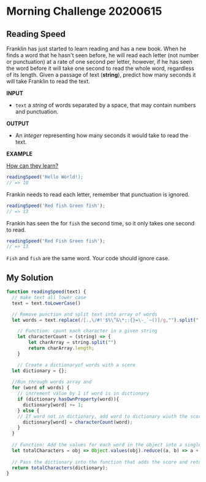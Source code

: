 # Morning Challenge 20200615

## Reading Speed

Franklin has just started to learn reading and has a new book. When he finds a word that he hasn't seen before, he will read each letter (not number or punctuation) at a rate of one second per letter, however, if he has seen the word before it will take one second to read the whole word, regardless of its length. Given a passage of text (**string**), predict how many seconds it will take Franklin to read the text.

**INPUT**
  - `text` a *string* of words separated by a space, that may contain numbers and punctuation.

**OUTPUT**
  - An *integer* representing how many seconds it would take to read the text.

**EXAMPLE**

[How can they learn?](https://media.makeameme.org/created/how-can-the.jpg)

```javascript
readingSpeed('Hello World!);
// => 10
```
Frankin needs to read each letter, remember that punctuation is ignored.

```javascript
readingSpeed('Red fish Green fish');
// => 13
``` 
Frankin has seen the for `fish` the second time, so it only takes one second to read.

```javascript
readingSpeed('Red Fish Green fish');
// => 13
``` 
`Fish` and `fish` are the same word. Your code should ignore case.

## My Solution

```javascript
function readingSpeed(text) {
  // make text all lower case
  text = text.toLowerCase()

  // Remove punction and split text into array of words
  let words = text.replace(/[.,\/#!'$%\^&\*;:{}=\-_`~()]/g,"").split(" ");

    // Function: cpunt each character in a given string
    let characterCount = (string) => {
        let charArray = string.split("")
        return charArray.length;
    }

    // Create a dictionaryof words with a score
  let dictionary = {};
  
  //Run through words array and 
  for (word of words) {
    // increment value by 1 if word is in dictionary
    if (dictionary.hasOwnProperty(word)){
      dictionary[word] += 1;
    } else {
    // If word not in dictionary, add word to dictionary wiuth the score of the word
      dictionary[word] = characterCount(word);
    }
  }
  
  // Function: Add the values for each word in the object into a single vlaue
  let totalCharacters = obj => Object.values(obj).reduce((a, b) => a + b);
  
  // Pass the dictionary into the function that adds the score and return the result
  return totalCharacters(dictionary);
}
  
```